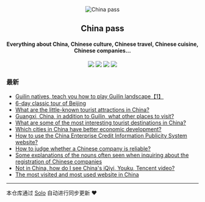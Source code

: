 <p align="center"><img alt="China pass" src="https://static.b3log.org/images/brand/solo-32.png"></p><h2 align="center">
China pass
</h2>

<h4 align="center">Everything about China, Chinese culture, Chinese travel, Chinese cuisine, Chinese companies...</h4>
<p align="center"><a title="China pass" target="_blank" href="https://github.com/GitDzreal93/solo-blog"><img src="https://img.shields.io/github/last-commit/GitDzreal93/solo-blog.svg?style=flat-square&color=FF9900"></a>
<a title="GitHub repo size in bytes" target="_blank" href="https://github.com/GitDzreal93/solo-blog"><img src="https://img.shields.io/github/repo-size/GitDzreal93/solo-blog.svg?style=flat-square"></a>
<a title="Solo Version" target="_blank" href="https://github.com/b3log/solo/releases"><img src="https://img.shields.io/badge/solo-3.6.3-f1e05a.svg?style=flat-square&color=blueviolet"></a>
<a title="Hits" target="_blank" href="https://github.com/b3log/hits"><img src="https://hits.b3log.org/GitDzreal93/solo-blog.svg"></a></p>

### 最新

* [Guilin natives, teach you how to play Guilin landscape【1】](http://zh-look.tencentgg.cn/articles/2019/08/09/1565346135703.html)
* [6-day classic tour of Beijing](http://zh-look.tencentgg.cn/articles/2019/08/09/1565340570778.html)
* [What are the little-known tourist attractions in China?](http://zh-look.tencentgg.cn/articles/2019/08/09/1565326644471.html)
* [Guangxi, China, in addition to Guilin, what other places to visit?](http://zh-look.tencentgg.cn/articles/2019/08/09/1565324816527.html)
* [What are some of the most interesting tourist destinations in China?](http://zh-look.tencentgg.cn/articles/2019/08/08/1565270424760.html)
* [Which cities in China have better economic development?](http://zh-look.tencentgg.cn/articles/2019/08/08/1565270023935.html)
* [How to use the China Enterprise Credit Information Publicity System website?](http://zh-look.tencentgg.cn/articles/2019/08/08/1565266568753.html)
* [How to judge whether a Chinese company is reliable?](http://zh-look.tencentgg.cn/articles/2019/08/08/1565266472818.html)
* [Some explanations of the nouns often seen when inquiring about the registration of Chinese companies](http://zh-look.tencentgg.cn/articles/2019/08/08/1565248060872.html)
* [Not in China, how do I see China's iQiyi, Youku, Tencent video?](http://zh-look.tencentgg.cn/articles/2019/08/08/1565246785984.html)
* [The most visited and most used website in China](http://zh-look.tencentgg.cn/articles/2019/08/08/1565245616526.html)



---

本仓库通过 [Solo](https://github.com/b3log/solo) 自动进行同步更新 ❤️ 